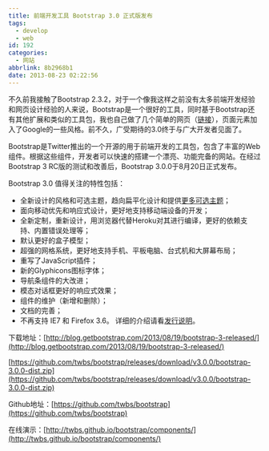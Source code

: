 ```yaml
---
title: 前端开发工具 Bootstrap 3.0 正式版发布
tags:
  - develop
  - web
id: 192
categories:
  - 网站
abbrlink: 8b2968b1
date: 2013-08-23 02:22:56
---
```


不久前我接触了Bootstrap 2.3.2，对于一个像我这样之前没有太多前端开发经验和网页设计经验的人来说，Bootstrap是一个很好的工具，同时基于Bootstrap还有其他扩展和类似的工具包，我也自己做了几个简单的网页（[链接](http://tracker.lei00.com)），页面元素加入了Google的一些风格。前不久，广受期待的3.0终于与广大开发者见面了。

Bootstrap是Twitter推出的一个开源的用于前端开发的工具包，包含了丰富的Web组件。根据这些组件，开发者可以快速的搭建一个漂亮、功能完备的网站。在经过Bootstrap 3 RC版的测试和改善后，Bootstrap 3.0.0于8月20日正式发布。

<!--more-->Bootstrap 3.0 值得关注的特性包括：

*   全新设计的风格和可选主题，趋向扁平化设计和提供[更多可选主题](http://getbootstrap.com/examples/theme/)；
*   面向移动优先和响应式设计，更好地支持移动端设备的开发；
*   全新定制，重新设计，用浏览器代替Heroku对其进行编译，更好的依赖支持、内置错误处理等；
*   默认更好的盒子模型；
*   超强的网格系统，更好地支持手机、平板电脑、台式机和大屏幕布局；
*   重写了JavaScript插件；
*   新的Glyphicons图标字体；
*   导航条组件的大改进；
*   模态对话框更好的响应式效果；
*   组件的维护（新增和删除）；
*   文档的完善；
*   不再支持 IE7 和 Firefox 3.6。
详细的介绍请看[发行说明](https://github.com/twbs/bootstrap/releases)。

下载地址：[http://blog.getbootstrap.com/2013/08/19/bootstrap-3-released/](http://blog.getbootstrap.com/2013/08/19/bootstrap-3-released/)

[https://github.com/twbs/bootstrap/releases/download/v3.0.0/bootstrap-3.0.0-dist.zip](https://github.com/twbs/bootstrap/releases/download/v3.0.0/bootstrap-3.0.0-dist.zip)

Github地址：[https://github.com/twbs/bootstrap](https://github.com/twbs/bootstrap)

在线演示：[http://twbs.github.io/bootstrap/components/](http://twbs.github.io/bootstrap/components/)